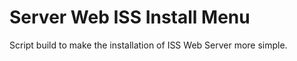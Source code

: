 # Server Web ISS Install Menu 
Script build to make the installation of ISS Web Server more simple.
